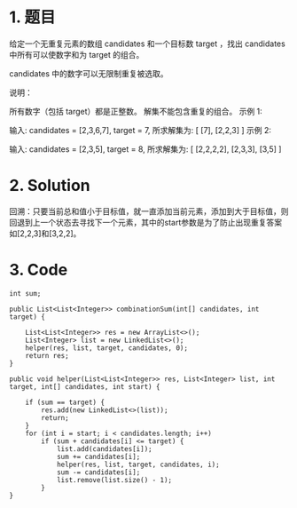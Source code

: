 # 1. 题目
给定一个无重复元素的数组 candidates 和一个目标数 target ，找出 candidates 中所有可以使数字和为 target 的组合。

candidates 中的数字可以无限制重复被选取。

说明：

所有数字（包括 target）都是正整数。
解集不能包含重复的组合。 
示例 1:

输入: candidates = [2,3,6,7], target = 7,
所求解集为:
[
  [7],
  [2,2,3]
]
示例 2:

输入: candidates = [2,3,5], target = 8,
所求解集为:
[
  [2,2,2,2],
  [2,3,3],
  [3,5]
]
# 2. Solution

回溯：只要当前总和值小于目标值，就一直添加当前元素，添加到大于目标值，则回退到上一个状态去寻找下一个元素，其中的start参数是为了防止出现重复答案如[2,2,3]和[3,2,2]。
# 3. Code
```
int sum;

public List<List<Integer>> combinationSum(int[] candidates, int target) {

    List<List<Integer>> res = new ArrayList<>();
    List<Integer> list = new LinkedList<>();
    helper(res, list, target, candidates, 0);
    return res;
}

public void helper(List<List<Integer>> res, List<Integer> list, int target, int[] candidates, int start) {

    if (sum == target) {
        res.add(new LinkedList<>(list));
        return;
    }
    for (int i = start; i < candidates.length; i++)
        if (sum + candidates[i] <= target) {
            list.add(candidates[i]);
            sum += candidates[i];
            helper(res, list, target, candidates, i);
            sum -= candidates[i];
            list.remove(list.size() - 1);
        }
}
```